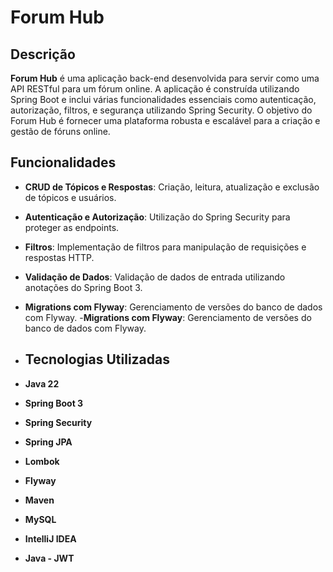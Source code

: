 # Forum Hub

## Descrição

**Forum Hub** é uma aplicação back-end desenvolvida para servir como uma API RESTful para um fórum online. A aplicação é construída utilizando Spring Boot e inclui várias funcionalidades essenciais como autenticação, autorização, filtros, e segurança utilizando Spring Security. O objetivo do Forum Hub é fornecer uma plataforma robusta e escalável para a criação e gestão de fóruns online.

## Funcionalidades

-   **CRUD de Tópicos e Respostas**: Criação, leitura, atualização e exclusão de tópicos e usuários.
-   **Autenticação e Autorização**: Utilização do Spring Security para proteger as endpoints.
-   **Filtros**: Implementação de filtros para manipulação de requisições e respostas HTTP.
-   **Validação de Dados**: Validação de dados de entrada utilizando anotações do Spring Boot 3.
-   **Migrations com Flyway**: Gerenciamento de versões do banco de dados com Flyway.
-**Migrations com Flyway**: Gerenciamento de versões do banco de dados com Flyway.
- ## Tecnologias Utilizadas

-   **Java 22**
-   **Spring Boot 3**
-   **Spring Security**
- **Spring JPA**
- **Lombok**
-   **Flyway**
-   **Maven**
-   **MySQL**
-   **IntelliJ IDEA**
- **Java - JWT**
